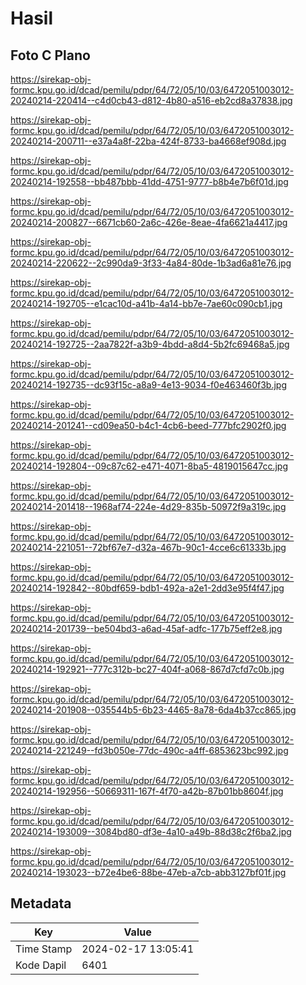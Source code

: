 # Hasil

## Foto C Plano

https://sirekap-obj-formc.kpu.go.id/dcad/pemilu/pdpr/64/72/05/10/03/6472051003012-20240214-220414--c4d0cb43-d812-4b80-a516-eb2cd8a37838.jpg

https://sirekap-obj-formc.kpu.go.id/dcad/pemilu/pdpr/64/72/05/10/03/6472051003012-20240214-200711--e37a4a8f-22ba-424f-8733-ba4668ef908d.jpg

https://sirekap-obj-formc.kpu.go.id/dcad/pemilu/pdpr/64/72/05/10/03/6472051003012-20240214-192558--bb487bbb-41dd-4751-9777-b8b4e7b6f01d.jpg

https://sirekap-obj-formc.kpu.go.id/dcad/pemilu/pdpr/64/72/05/10/03/6472051003012-20240214-200827--6671cb60-2a6c-426e-8eae-4fa6621a4417.jpg

https://sirekap-obj-formc.kpu.go.id/dcad/pemilu/pdpr/64/72/05/10/03/6472051003012-20240214-220622--2c990da9-3f33-4a84-80de-1b3ad6a81e76.jpg

https://sirekap-obj-formc.kpu.go.id/dcad/pemilu/pdpr/64/72/05/10/03/6472051003012-20240214-192705--e1cac10d-a41b-4a14-bb7e-7ae60c090cb1.jpg

https://sirekap-obj-formc.kpu.go.id/dcad/pemilu/pdpr/64/72/05/10/03/6472051003012-20240214-192725--2aa7822f-a3b9-4bdd-a8d4-5b2fc69468a5.jpg

https://sirekap-obj-formc.kpu.go.id/dcad/pemilu/pdpr/64/72/05/10/03/6472051003012-20240214-192735--dc93f15c-a8a9-4e13-9034-f0e463460f3b.jpg

https://sirekap-obj-formc.kpu.go.id/dcad/pemilu/pdpr/64/72/05/10/03/6472051003012-20240214-201241--cd09ea50-b4c1-4cb6-beed-777bfc2902f0.jpg

https://sirekap-obj-formc.kpu.go.id/dcad/pemilu/pdpr/64/72/05/10/03/6472051003012-20240214-192804--09c87c62-e471-4071-8ba5-4819015647cc.jpg

https://sirekap-obj-formc.kpu.go.id/dcad/pemilu/pdpr/64/72/05/10/03/6472051003012-20240214-201418--1968af74-224e-4d29-835b-50972f9a319c.jpg

https://sirekap-obj-formc.kpu.go.id/dcad/pemilu/pdpr/64/72/05/10/03/6472051003012-20240214-221051--72bf67e7-d32a-467b-90c1-4cce6c61333b.jpg

https://sirekap-obj-formc.kpu.go.id/dcad/pemilu/pdpr/64/72/05/10/03/6472051003012-20240214-192842--80bdf659-bdb1-492a-a2e1-2dd3e95f4f47.jpg

https://sirekap-obj-formc.kpu.go.id/dcad/pemilu/pdpr/64/72/05/10/03/6472051003012-20240214-201739--be504bd3-a6ad-45af-adfc-177b75eff2e8.jpg

https://sirekap-obj-formc.kpu.go.id/dcad/pemilu/pdpr/64/72/05/10/03/6472051003012-20240214-192921--777c312b-bc27-404f-a068-867d7cfd7c0b.jpg

https://sirekap-obj-formc.kpu.go.id/dcad/pemilu/pdpr/64/72/05/10/03/6472051003012-20240214-201908--035544b5-6b23-4465-8a78-6da4b37cc865.jpg

https://sirekap-obj-formc.kpu.go.id/dcad/pemilu/pdpr/64/72/05/10/03/6472051003012-20240214-221249--fd3b050e-77dc-490c-a4ff-6853623bc992.jpg

https://sirekap-obj-formc.kpu.go.id/dcad/pemilu/pdpr/64/72/05/10/03/6472051003012-20240214-192956--50669311-167f-4f70-a42b-87b01bb8604f.jpg

https://sirekap-obj-formc.kpu.go.id/dcad/pemilu/pdpr/64/72/05/10/03/6472051003012-20240214-193009--3084bd80-df3e-4a10-a49b-88d38c2f6ba2.jpg

https://sirekap-obj-formc.kpu.go.id/dcad/pemilu/pdpr/64/72/05/10/03/6472051003012-20240214-193023--b72e4be6-88be-47eb-a7cb-abb3127bf01f.jpg


## Metadata

| Key        | Value               |
| ---------- | ------------------- |
| Time Stamp | 2024-02-17 13:05:41 |
| Kode Dapil | 6401                |



